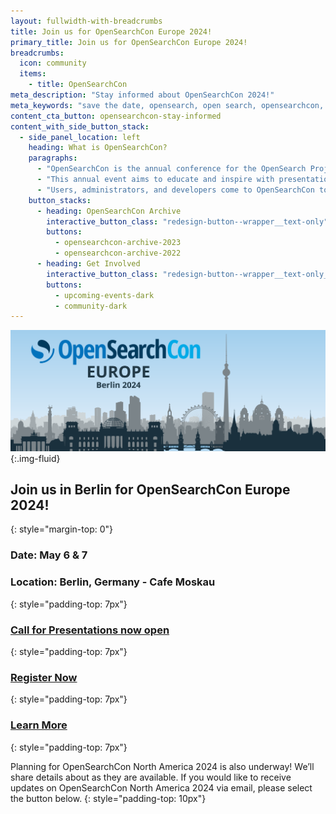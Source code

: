 ```yaml
---
layout: fullwidth-with-breadcrumbs
title: Join us for OpenSearchCon Europe 2024!
primary_title: Join us for OpenSearchCon Europe 2024!
breadcrumbs:
  icon: community
  items:
    - title: OpenSearchCon
meta_description: "Stay informed about OpenSearchCon 2024!"
meta_keywords: "save the date, opensearch, open search, opensearchcon, opensearch con, opensearchcon 2024"
content_cta_button: opensearchcon-stay-informed
content_with_side_button_stack:
  - side_panel_location: left
    heading: What is OpenSearchCon?
    paragraphs: 
      - "OpenSearchCon is the annual conference for the OpenSearch Project community. OpenSearchCon brings the community together to learn, connect, and collaborate."
      - "This annual event aims to educate and inspire with presentation sessions, participant-driven meetings, and exhibits and demonstrations from OpenSearch Project partners."
      - "Users, administrators, and developers come to OpenSearchCon to explore solutions to real-world problems, network with their peers, and take a look into the future of search, analytics, and observability applications."
    button_stacks:
      - heading: OpenSearchCon Archive
        interactive_button_class: "redesign-button--wrapper__text-only"
        buttons:
          - opensearchcon-archive-2023
          - opensearchcon-archive-2022
      - heading: Get Involved
        interactive_button_class: "redesign-button--wrapper__text-only__dark"
        buttons:
          - upcoming-events-dark
          - community-dark
---
```


![Stay informed about OpenSearchCon 2024](/assets/media/blog-images/2024-02-29-announcing-opensearchcon-europe-2024/OSC_Berlin_BlogBanner-01.png){:.img-fluid}

## Join us in Berlin for OpenSearchCon Europe 2024! 
{: style="margin-top: 0"}

### Date: May 6 & 7
### Location: Berlin, Germany - Cafe Moskau
{: style="padding-top: 7px"}

### [Call for Presentations now open](https://pretalx.com/opensearchcon-europe-24/cfp)
{: style="padding-top: 7px"}

### [Register Now](https://tickets.plainschwarz.com/opensearchconeu/)
{: style="padding-top: 7px"}

### [Learn More](https://opensearch.org/blog/announcing-opensearchcon-europe-2024/)
{: style="padding-top: 7px"}

Planning for OpenSearchCon North America 2024 is also underway! We’ll share details about as they are available. If you would like to receive updates on OpenSearchCon North America 2024 via email, please select the button below.
{: style="padding-top: 10px"}
